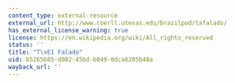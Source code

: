 ```yaml
---
content_type: external-resource
external_url: http://www.coerll.utexas.edu/brazilpod/tafalado/
has_external_license_warning: true
license: https://en.wikipedia.org/wiki/All_rights_reserved
status: ''
title: "T\xE1 Falado"
uid: b5265685-d002-45bd-b049-0dca6205b48a
wayback_url: ''
---
```

